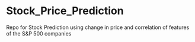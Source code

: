# Stock_Price_Prediction
Repo for Stock Prediction using change in price and correlation of features of the S&amp;P 500 companies
